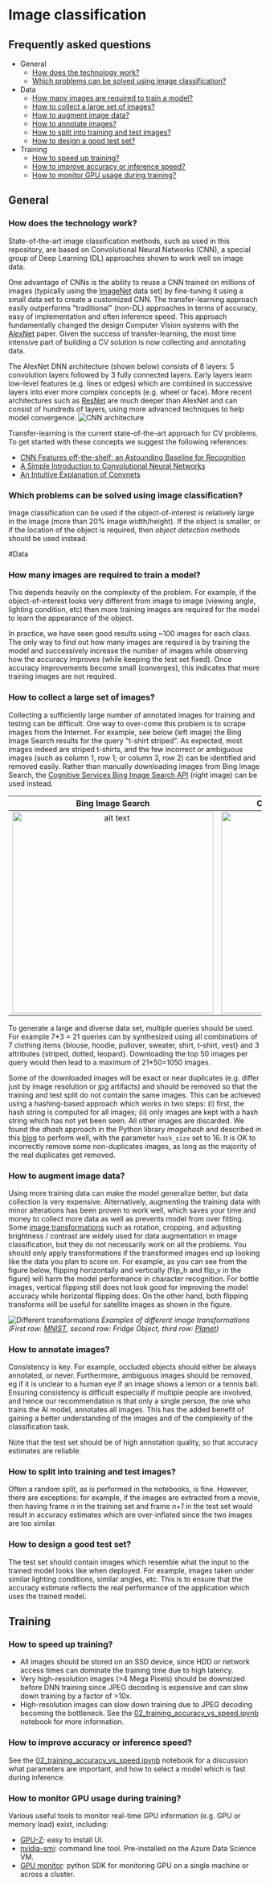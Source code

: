 # Image classification

## Frequently asked questions


* General
  * [How does the technology work?](#how-does-the-technology-work)
  * [Which problems can be solved using image classification?](#which-problems-can-be-solved-using-image-classification)
* Data
  * [How many images are required to train a model?](#how-many-images-are-required-to-train-a-model)
  * [How to collect a large set of images?](#how-to-collect-a-large-set-of-images)  
  * [How to augment image data?](#how-to-augment-image-data)
  * [How to annotate images?](#how-to-annotate-images)
  * [How to split into training and test images?](#how-to-split-into-training-and-test-images)
  * [How to design a good test set?](#how-to-design-a-good-test-set)
* Training
  * [How to speed up training?](#how-to-speed-up-training)
  * [How to improve accuracy or inference speed?](#how-to-improve-accuracy-or-inference-speed)
  * [How to monitor GPU usage during training?](#how-to-monitor-gpu-usage-during-training)

## General

### How does the technology work?
State-of-the-art image classification methods, such as used in this repository, are based on Convolutional Neural Networks (CNN), a special group of Deep Learning (DL) approaches shown to work well on image data.

One advantage of CNNs is the ability to reuse a CNN trained on millions of images (typically using the [ImageNet](http://image-net.org/index) data set) by fine-tuning it using a small data set to create a customized CNN. The transfer-learning approach easily outperforms "traditional" (non-DL) approaches in terms of accuracy, easy of implementation and often inference speed. This approach fundamentally changed the design Computer Vision systems with the [AlexNet](https://papers.nips.cc/paper/4824-imagenet-classification-with-deep-convolutional-neural-networks.pdf) paper. Given the success of transfer-learning, the most time intensive part of building a CV solution is now collecting and annotating data.

The AlexNet DNN architecture (shown below) consists of 8 layers: 5 convolution layers followed by 3 fully connected layers. Early layers learn low-level features (e.g. lines or edges) which are combined in successive layers into ever more complex concepts (e.g. wheel or face). More recent architectures such as  [ResNet](https://arxiv.org/abs/1512.03385) are much deeper than AlexNet and can consist of hundreds of layers, using more advanced techniques to help model convergence.
![CNN architecture](media/img_class_cnn.jpg)

Transfer-learning is the current state-of-the-art approach for CV problems. To get started with these concepts we suggest the following references:

  - [CNN Features off-the-shelf: an Astounding Baseline for Recognition](http://openaccess.thecvf.com/content_cvpr_workshops_2014/W15/papers/Razavian_CNN_Features_Off-the-Shelf_2014_CVPR_paper.pdf)
  - [A Simple Introduction to Convolutional Neural Networks](https://towardsdatascience.com/simple-introduction-to-convolutional-neural-networks-cdf8d3077bac)
  - [An Intuitive Explanation of Convnets](https://ujjwalkarn.me/2016/08/11/intuitive-explanation-convnets/)


### Which problems can be solved using image classification?
Image classification can be used if the object-of-interest is relatively large in the image (more than 20% image width/height). If the object is smaller, or if the location of the object is required, then _object detection_ methods should be used instead.

#Data

### How many images are required to train a model?
This depends heavily on the complexity of the problem. For example, if the object-of-interest looks very different from image to image (viewing angle, lighting condition, etc) then more training images are required for the model to learn the appearance of the object.

In practice, we have seen good results using ~100 images for each class. The only way to find out how many images are required is by training the model and successively increase the number of images while observing how the accuracy improves (while keeping the test set fixed). Once accuracy improvements become small (converges), this indicates that more training images are not required.


### How to collect a large set of images?
Collecting a sufficiently large number of annotated images for training and testing can be difficult. One way to over-come this problem is to scrape images from the Internet. For example, see below (left image) the Bing Image Search results for the query "t-shirt striped". As expected, most images indeed are striped t-shirts, and the few incorrect or ambiguous images (such as column 1, row 1; or column 3, row 2) can be identified and removed easily. Rather than manually downloading images from Bing Image Search, the [Cognitive Services Bing Image Search API](https://www.microsoft.com/cognitive-services/en-us/bing-image-search-api) (right image) can be used instead.

|Bing Image Search         | Cognitive Services Image Search|
|:-------------------------:|:-------------------------:|
|<img src="media/bing_search_striped.jpg" alt="alt text" width="400"/> |  <img src="media/bing_image_search_api.jpg" alt="alt text" width="400"/>|

To generate a large and diverse data set, multiple queries should be used. For example 7\*3 = 21 queries can by synthesized using all combinations of 7 clothing items {blouse, hoodie, pullover, sweater, shirt, t-shirt, vest} and 3 attributes {striped, dotted, leopard}. Downloading the top 50 images per query would then lead to a maximum of 21*50=1050 images.

Some of the downloaded images will be exact or near duplicates (e.g. differ just by image resolution or jpg artifacts) and should be removed so that the training and test split do not contain the same images. This can be achieved using a hashing-based approach which works in two steps: (i) first, the hash string is computed for all images; (ii) only images are kept with a hash string which has not yet been seen. All other images are discarded. We found the *dhash* approach in the Python library *imagehash* and described in this [blog](http://www.hackerfactor.com/blog/index.php?/archives/529-Kind-of-Like-That.html) to perform well, with the parameter `hash_size` set to 16. It is OK to incorrectly remove some non-duplicates images, as long as the majority of the real duplicates get removed.

### How to augment image data?
Using more training data can make the model generalize better, but data collection is very expensive.
Alternatively, augmenting the training data with minor alterations has been proven to work well,
which saves your time and money to collect more data as well as prevents model from over fitting.
Some [image transformations](https://docs.fast.ai/vision.transform.html) such as rotation, cropping,
and adjusting brightness / contrast are widely used for data augmentation in image classification,
but they do not necessarily work on all the problems.
You should only apply transformations if the transformed images end up looking like the data you plan to score on.
For example, as you can see from the figure below, flipping horizontally and vertically (flip_h and flip_v in the figure)
will harm the model performance in character recognition.
For bottle images, vertical flipping still does not look good for improving the model accuracy while horizontal flipping does.
On the other hand, both flipping transforms will be useful for satellite images as shown in the figure.

![Different transformations](media/transform_examples.jpg)
*Examples of different image transformations
(First row: [MNIST](http://yann.lecun.com/exdb/mnist/), second row: Fridge Object, third row: [Planet](https://www.kaggle.com/c/planet-understanding-the-amazon-from-space/data))*

### How to annotate images?
Consistency is key. For example, occluded objects should either be always annotated, or never. Furthermore, ambiguous images should be removed, eg if it is unclear to a human eye if an image shows a lemon or a tennis ball. Ensuring consistency is difficult especially if multiple people are involved, and hence our recommendation is that only a single person, the one who trains the AI model, annotates all images. This has the added benefit of gaining a better understanding of the images and of the complexity of the classification task.

Note that the test set should be of high annotation quality, so that accuracy estimates are reliable.


### How to split into training and test images?
Often a random split, as is performed in the notebooks, is fine. However, there are exceptions: for example, if the images are extracted from a movie, then having frame *n* in the training set and frame *n+1* in the test set would result in accuracy estimates which are over-inflated since the two images are too similar.


### How to design a good test set?
The test set should contain images which resemble what the input to the trained model looks like when deployed. For example, images taken under similar lighting conditions, similar angles, etc. This is to ensure that the accuracy estimate reflects the real performance of the application which uses the trained model.

## Training

### How to speed up training?
- All images should be stored on an SSD device, since HDD or network access times can dominate the training time due to high latency.
- Very high-resolution images (>4 Mega Pixels) should be downsized before DNN training since JPEG decoding is expensive and can slow down training by a factor of >10x.
- High-resolution images can slow down training due to JPEG decoding becoming the bottleneck. See the [02_training_accuracy_vs_speed.ipynb](notebooks/02_training_accuracy_vs_speed.ipynb) notebook for more information.


### How to improve accuracy or inference speed?
See the [02_training_accuracy_vs_speed.ipynb](notebooks/02_training_accuracy_vs_speed.ipynb) notebook for a discussion what parameters are important, and how to select a model which is fast during inference.


### How to monitor GPU usage during training?
Various useful tools to monitor real-time GPU information (e.g. GPU or memory load) exist, including:
- [GPU-Z](https://www.techpowerup.com/gpuz/): easy to install UI.
- [nvidia-smi](https://developer.nvidia.com/nvidia-system-management-interface): command line tool. Pre-installed on the Azure Data Science VM.
- [GPU monitor](https://github.com/msalvaris/gpu_monitor): python SDK for monitoring GPU on a single machine or across a cluster.
